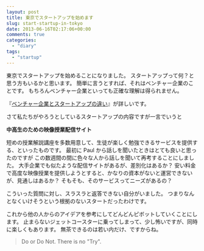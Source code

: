 ```yaml
---
layout: post
title: 東京でスタートアップを始めます
slug: start-startup-in-tokyo
date: 2013-06-16T02:17:06+00:00
comments: true
categories:
  - "diary"
tags:
  - "startup"
---
```


東京でスタートアップを始めることになりました。
スタートアップって何？と思う方もいるかと思います。
簡単に言うとすれば、それはベンチャー企業のことです。
もちろんベンチャー企業といっても正確な理解は得られません。

『[ベンチャー企業とスタートアップの違い](http://blog.btrax.com/jp/2013/04/22/startup-2/)』が詳しいです。

さて私たちがやろうとしているスタートアップの内容ですが一言でいうと

**中高生のための映像授業配信サイト**

短めの授業解説講座を多数用意して、生徒が楽しく勉強できるサービスを提供する、といったものです。
最初に Paul から話しを聞いたときはとても良いと思ったのですが
この数週間の間に色々な人から話しを聞いて再考することにしました。
大手企業でも似たような配信サイトがあるが、差別化はあるか？
安い料金で高度な映像授業を提供しようとすると、かなりの資本がないと運営できないが、見通しはあるか？
そもそも、そのサービスってニーズがあるの？

こういった質問に対し、スラスラと返答できない自分がいました。
つまりなんとなくいけそうという根拠のないスタートだったわけです。

これから他の人からのアイデアを参考にしてどんどんピボットしていくことにします。
止まらないジェットコースターに乗ってしまって、少し怖いですが、同時に楽しくもあります。
無茶できるのは若い内だけ、ですからね。

> Do or Do Not. There is no "Try".
